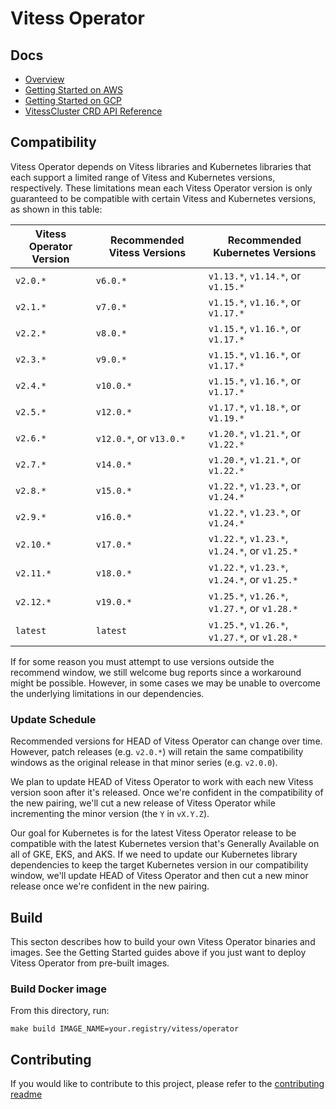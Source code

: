 # Vitess Operator

## Docs

- [Overview](docs/)
- [Getting Started on AWS](docs/aws-quickstart.md)
- [Getting Started on GCP](docs/gcp-quickstart.md)
- [VitessCluster CRD API Reference](docs/api.md)

## Compatibility

Vitess Operator depends on Vitess libraries and Kubernetes libraries that
each support a limited range of Vitess and Kubernetes versions, respectively.
These limitations mean each Vitess Operator version is only guaranteed to be
compatible with certain Vitess and Kubernetes versions, as shown in this table:

| Vitess Operator Version | Recommended Vitess Versions | Recommended Kubernetes Versions               |
|-------------------------|-----------------------------|-----------------------------------------------|
| `v2.0.*`                | `v6.0.*`                    | `v1.13.*`, `v1.14.*`, or `v1.15.*`            |
| `v2.1.*`                | `v7.0.*`                    | `v1.15.*`, `v1.16.*`, or `v1.17.*`            |
| `v2.2.*`                | `v8.0.*`                    | `v1.15.*`, `v1.16.*`, or `v1.17.*`            |
| `v2.3.*`                | `v9.0.*`                    | `v1.15.*`, `v1.16.*`, or `v1.17.*`            |
| `v2.4.*`                | `v10.0.*`                   | `v1.15.*`, `v1.16.*`, or `v1.17.*`            |
| `v2.5.*`                | `v12.0.*`                   | `v1.17.*`, `v1.18.*`, or `v1.19.*`            |
| `v2.6.*`                | `v12.0.*`, or `v13.0.*`     | `v1.20.*`, `v1.21.*`, or `v1.22.*`            |
| `v2.7.*`                | `v14.0.*`                   | `v1.20.*`, `v1.21.*`, or `v1.22.*`            |
| `v2.8.*`                | `v15.0.*`                   | `v1.22.*`, `v1.23.*`, or `v1.24.*`            |
| `v2.9.*`                | `v16.0.*`                   | `v1.22.*`, `v1.23.*`, or `v1.24.*`            |
| `v2.10.*`               | `v17.0.*`                   | `v1.22.*`, `v1.23.*`, `v1.24.*`, or `v1.25.*` |
| `v2.11.*`               | `v18.0.*`                   | `v1.22.*`, `v1.23.*`, `v1.24.*`, or `v1.25.*` |
| `v2.12.*`               | `v19.0.*`                   | `v1.25.*`, `v1.26.*`, `v1.27.*`, or `v1.28.*` |
| `latest`                | `latest`                    | `v1.25.*`, `v1.26.*`, `v1.27.*`, or `v1.28.*` |

If for some reason you must attempt to use versions outside the recommend
window, we still welcome bug reports since a workaround might be possible.
However, in some cases we may be unable to overcome the underlying limitations
in our dependencies.

### Update Schedule

Recommended versions for HEAD of Vitess Operator can change over time.
However, patch releases (e.g. `v2.0.*`) will retain the same compatibility windows
as the original release in that minor series (e.g. `v2.0.0`).

We plan to update HEAD of Vitess Operator to work with each new Vitess version
soon after it's released. Once we're confident in the compatibility of the new
pairing, we'll cut a new release of Vitess Operator while incrementing the minor
version (the `Y` in `vX.Y.Z`).

Our goal for Kubernetes is for the latest Vitess Operator release to be
compatible with the latest Kubernetes version that's Generally Available on all
of GKE, EKS, and AKS. If we need to update our Kubernetes library dependencies
to keep the target Kubernetes version in our compatibility window, we'll update
HEAD of Vitess Operator and then cut a new minor release once we're confident in
the new pairing.

## Build

This secton describes how to build your own Vitess Operator binaries and images.
See the Getting Started guides above if you just want to deploy Vitess Operator
from pre-built images.

### Build Docker image

From this directory, run:

```
make build IMAGE_NAME=your.registry/vitess/operator
```

## Contributing

If you would like to contribute to this project, please refer to the
[contributing readme](CONTRIBUTING.md)

